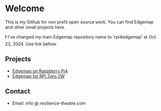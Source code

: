 # Welcome

This is my Github for non profit open source work. You can find Edgemap and other small projects here. 

:exclamation: I've changed my main Edgemap repository name to 'rpi4edgemap' at Oct 23, 2024. Use link bellow.

## Projects

* [Edgemap on Raspberry Pi4](https://github.com/resiliencetheatre/rpi4edgemap)
* [Edgemap for RPi Zero 2W ](https://github.com/resiliencetheatre/rpi2wedgemap)

## Contact 

  * Email: info @ resilience-theatre.com

<!---
resiliencetheatre/resiliencetheatre is a ✨ special ✨ repository because its `README.md` (this file) appears on your GitHub profile.
You can click the Preview link to take a look at your changes.
--->
